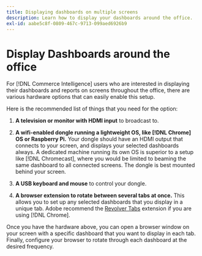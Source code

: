 ```yaml
---
title: Displaying dashboards on multiple screens
description: Learn how to display your dashboards around the office.
exl-id: aabe5c8f-0809-467c-9713-099aed6926b9
---
```

# Display Dashboards around the office

For [!DNL Commerce Intelligence] users who are interested in displaying their dashboards and reports on screens throughout the office, there are various hardware options that can easily enable this setup.

Here is the recommended list of things that you need for the option:

1. **A television or monitor with HDMI input** to broadcast to.

1. **A wifi-enabled dongle running a lightweight OS, like [!DNL Chrome] OS or Raspberry Pi.** Your dongle should have an HDMI output that connects to your screen, and displays your selected dashboards always. A dedicated machine running its own OS is superior to a setup like [!DNL Chromecast], where you would be limited to beaming the same dashboard to all connected screens. The dongle is best mounted behind your screen.

1. **A USB keyboard and mouse** to control your dongle.

1. **A browser extension to rotate between several tabs at once.** This allows you to set up any selected dashboards that you display in a unique tab. Adobe recommend the [Revolver Tabs](https://chrome.google.com/webstore/detail/revolver-tabs/dlknooajieciikpedpldejhhijacnbda?hl=en) extension if you are using [!DNL Chrome].

Once you have the hardware above, you can open a browser window on your screen with a specific dashboard that you want to display in each tab. Finally, configure your browser to rotate through each dashboard at the desired frequency.
